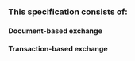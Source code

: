 ### This specification consists of:



#### Document-based exchange




#### Transaction-based exchange

